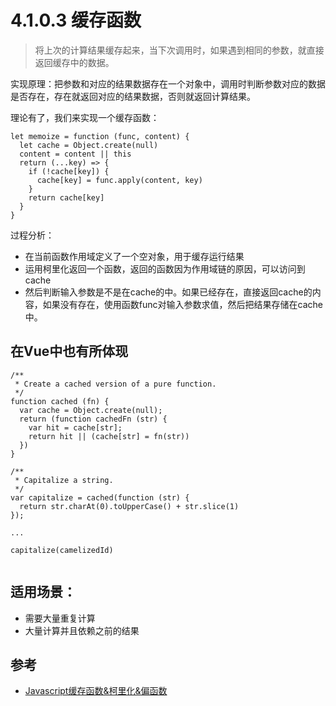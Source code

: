 # 4.1.0.3 缓存函数


>将上次的计算结果缓存起来，当下次调用时，如果遇到相同的参数，就直接返回缓存中的数据。

实现原理：把参数和对应的结果数据存在一个对象中，调用时判断参数对应的数据是否存在，存在就返回对应的结果数据，否则就返回计算结果。

理论有了，我们来实现一个缓存函数：

```
let memoize = function (func, content) {
  let cache = Object.create(null)
  content = content || this
  return (...key) => {
    if (!cache[key]) {
      cache[key] = func.apply(content, key)
    }
    return cache[key]
  }
}

```


过程分析：

- 在当前函数作用域定义了一个空对象，用于缓存运行结果
- 运用柯里化返回一个函数，返回的函数因为作用域链的原因，可以访问到cache
- 然后判断输入参数是不是在cache的中。如果已经存在，直接返回cache的内容，如果没有存在，使用函数func对输入参数求值，然后把结果存储在cache中。


## 在Vue中也有所体现

```
/**
 * Create a cached version of a pure function.
 */
function cached (fn) {
  var cache = Object.create(null);
  return (function cachedFn (str) {
    var hit = cache[str];
    return hit || (cache[str] = fn(str))
  })
}

/**
 * Capitalize a string.
 */
var capitalize = cached(function (str) {
  return str.charAt(0).toUpperCase() + str.slice(1)
});

...

capitalize(camelizedId)


```
## 适用场景：

- 需要大量重复计算
- 大量计算并且依赖之前的结果



## 参考
- [Javascript缓存函数&柯里化&偏函数](https://zhuanlan.zhihu.com/p/112505577)
